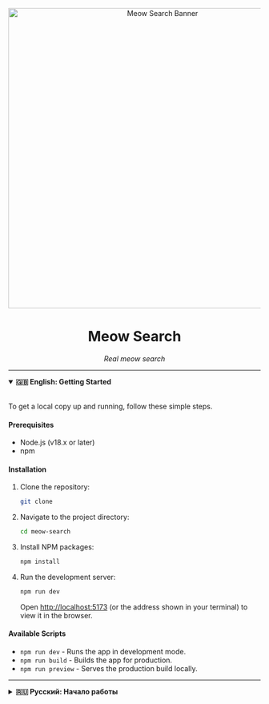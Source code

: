 <p align="center">
  <img src="https://i.pinimg.com/736x/12/ae/cd/12aecd87236f65b83977851111052ad4.jpg" alt="Meow Search Banner" width="600">
</p>

<h1 align="center">Meow Search</h1>

<p align="center">
  <em>Real meow search</em>
</p>

---

<details open>
<summary><strong>🇬🇧 English: Getting Started</strong></summary>
<br>

To get a local copy up and running, follow these simple steps.

#### Prerequisites

* Node.js (v18.x or later)
* npm

#### Installation

1.  Clone the repository:
    ```sh
    git clone 
    ```
2.  Navigate to the project directory:
    ```sh
    cd meow-search
    ```
3.  Install NPM packages:
    ```sh
    npm install
    ```
4.  Run the development server:
    ```sh
    npm run dev
    ```
    Open [http://localhost:5173](http://localhost:5173) (or the address shown in your terminal) to view it in the browser.

#### Available Scripts

* `npm run dev` - Runs the app in development mode.
* `npm run build` - Builds the app for production.
* `npm run preview` - Serves the production build locally.

</details>

---

<details>
<summary><strong>🇷🇺 Русский: Начало работы</strong></summary>
<br>

Чтобы запустить локальную копию проекта, следуйте этим простым шагам.

#### Требования

* Node.js (v18.x или новее)
* npm

#### Установка

1.  Склонируйте репозиторий:
    ```sh
    git clone 
    ```
2.  Перейдите в директорию проекта:
    ```sh
    cd meow-search
    ```
3.  Установите зависимости:
    ```sh
    npm install
    ```
4.  Запустите сервер для разработки:
    ```sh
    npm run dev
    ```
    Откройте [http://localhost:5173](http://localhost:5173) (или адрес, указанный в вашем терминале), чтобы увидеть страницу в браузере.

#### Доступные скрипты

* `npm run dev` - Запускает приложение в режиме разработки.
* `npm run build` - Собирает приложение для продакшена.
* `npm run preview` - Запускает локальный сервер для просмотра продакшен-сборки.

</details>